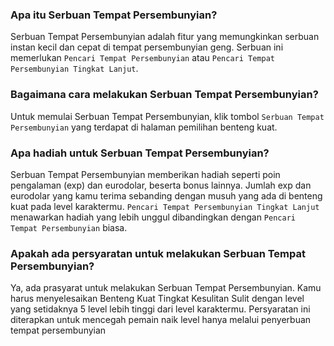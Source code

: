 ### Apa itu Serbuan Tempat Persembunyian?

Serbuan Tempat Persembunyian adalah fitur yang memungkinkan serbuan instan kecil dan cepat di tempat persembunyian geng. Serbuan ini memerlukan `Pencari Tempat Persembunyian` atau `Pencari Tempat Persembunyian Tingkat Lanjut`.

### Bagaimana cara melakukan Serbuan Tempat Persembunyian?

Untuk memulai Serbuan Tempat Persembunyian, klik tombol `Serbuan Tempat Persembunyian` yang terdapat di halaman pemilihan benteng kuat.

### Apa hadiah untuk Serbuan Tempat Persembunyian?

Serbuan Tempat Persembunyian memberikan hadiah seperti poin pengalaman (exp) dan eurodolar, beserta bonus lainnya. Jumlah exp dan eurodolar yang kamu terima sebanding dengan musuh yang ada di benteng kuat pada level karaktermu. `Pencari Tempat Persembunyian Tingkat Lanjut` menawarkan hadiah yang lebih unggul dibandingkan dengan `Pencari Tempat Persembunyian` biasa.

### Apakah ada persyaratan untuk melakukan Serbuan Tempat Persembunyian?

Ya, ada prasyarat untuk melakukan Serbuan Tempat Persembunyian. Kamu harus menyelesaikan Benteng Kuat Tingkat Kesulitan Sulit dengan level yang setidaknya 5 level lebih tinggi dari level karaktermu. Persyaratan ini diterapkan untuk mencegah pemain naik level hanya melalui penyerbuan tempat persembunyian

